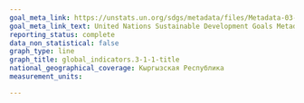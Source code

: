 ```yaml
---
goal_meta_link: https://unstats.un.org/sdgs/metadata/files/Metadata-03-01-01.pdf
goal_meta_link_text: United Nations Sustainable Development Goals Metadata (pdf 865kB)
reporting_status: complete
data_non_statistical: false
graph_type: line
graph_title: global_indicators.3-1-1-title
national_geographical_coverage: Кыргызская Республика
measurement_units: 

---
```

